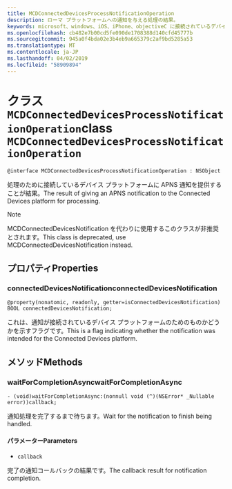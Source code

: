 ```yaml
---
title: MCDConnectedDevicesProcessNotificationOperation
description: ローマ プラットフォームへの通知を与える処理の結果。
keywords: microsoft、windows、iOS、iPhone、objectiveC に接続されているデバイス、プロジェクトのローマ
ms.openlocfilehash: cb482e7b00cd5fe090de1708388d140cfd45777b
ms.sourcegitcommit: 945a0f4bda02e3b4eb9a665379c2af9bd5285a53
ms.translationtype: MT
ms.contentlocale: ja-JP
ms.lasthandoff: 04/02/2019
ms.locfileid: "58909894"
---
```

# <a name="class-mcdconnecteddevicesprocessnotificationoperation"></a><span data-ttu-id="d4472-104">クラス `MCDConnectedDevicesProcessNotificationOperation`</span><span class="sxs-lookup"><span data-stu-id="d4472-104">class `MCDConnectedDevicesProcessNotificationOperation`</span></span> 

```
@interface MCDConnectedDevicesProcessNotificationOperation : NSObject
```  
<span data-ttu-id="d4472-105">処理のために接続しているデバイス プラットフォームに APNS 通知を提供することが結果。</span><span class="sxs-lookup"><span data-stu-id="d4472-105">The result of giving an APNS notification to the Connected Devices platform for processing.</span></span>

> [!NOTE] 
> <span data-ttu-id="d4472-106">MCDConnectedDevicesNotification を代わりに使用するこのクラスが非推奨とされます。</span><span class="sxs-lookup"><span data-stu-id="d4472-106">This class is deprecated, use MCDConnectedDevicesNotification instead.</span></span> 

## <a name="properties"></a><span data-ttu-id="d4472-107">プロパティ</span><span class="sxs-lookup"><span data-stu-id="d4472-107">Properties</span></span>

### <a name="connecteddevicesnotification"></a><span data-ttu-id="d4472-108">connectedDevicesNotification</span><span class="sxs-lookup"><span data-stu-id="d4472-108">connectedDevicesNotification</span></span>
`@property(nonatomic, readonly, getter=isConnectedDevicesNotification) BOOL connectedDevicesNotification;`

<span data-ttu-id="d4472-109">これは、通知が接続されているデバイス プラットフォームのためのものかどうかを示すフラグです。</span><span class="sxs-lookup"><span data-stu-id="d4472-109">This is a flag indicating whether the notification was intended for the Connected Devices platform.</span></span>

## <a name="methods"></a><span data-ttu-id="d4472-110">メソッド</span><span class="sxs-lookup"><span data-stu-id="d4472-110">Methods</span></span>

### <a name="waitforcompletionasync"></a><span data-ttu-id="d4472-111">waitForCompletionAsync</span><span class="sxs-lookup"><span data-stu-id="d4472-111">waitForCompletionAsync</span></span>
`- (void)waitForCompletionAsync:(nonnull void (^)(NSError* _Nullable error))callback;`

 <span data-ttu-id="d4472-112">通知処理を完了するまで待ちます。</span><span class="sxs-lookup"><span data-stu-id="d4472-112">Wait for the notification to finish being handled.</span></span>

#### <a name="parameters"></a><span data-ttu-id="d4472-113">パラメーター</span><span class="sxs-lookup"><span data-stu-id="d4472-113">Parameters</span></span> 
* `callback` 

<span data-ttu-id="d4472-114">完了の通知コールバックの結果です。</span><span class="sxs-lookup"><span data-stu-id="d4472-114">The callback result for notification completion.</span></span>
